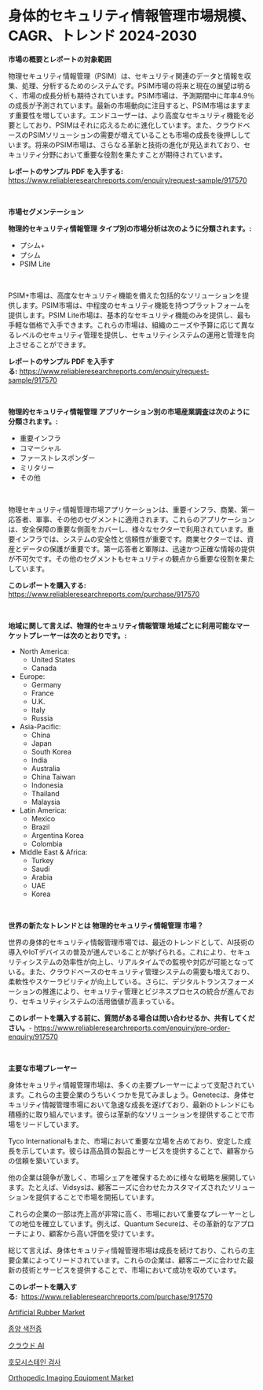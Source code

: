 <p><h1>身体的セキュリティ情報管理市場規模、CAGR、トレンド 2024-2030</h1></p><p><strong>市場の概要とレポートの対象範囲</strong></p>
<p><p>物理セキュリティ情報管理（PSIM）は、セキュリティ関連のデータと情報を収集、処理、分析するためのシステムです。PSIM市場の将来と現在の展望は明るく、市場の成長分析も期待されています。PSIM市場は、予測期間中に年率4.9％の成長が予測されています。最新の市場動向に注目すると、PSIM市場はますます重要性を増しています。エンドユーザーは、より高度なセキュリティ機能を必要としており、PSIMはそれに応えるために進化しています。また、クラウドベースのPSIMソリューションの需要が増えていることも市場の成長を後押ししています。将来のPSIM市場は、さらなる革新と技術の進化が見込まれており、セキュリティ分野において重要な役割を果たすことが期待されています。</p></p>
<p><strong>レポートのサンプル PDF を入手する:</strong> <a href="https://www.reliableresearchreports.com/enquiry/request-sample/917570">https://www.reliableresearchreports.com/enquiry/request-sample/917570</a></p>
<p>&nbsp;</p>
<p><strong>市場セグメンテーション</strong></p>
<p><strong>物理的セキュリティ情報管理 タイプ別の市場分析は次のように分類されます。:</strong></p>
<p><ul><li>プシム+</li><li>プシム</li><li>PSIM Lite</li></ul></p>
<p>&nbsp;</p>
<p><p>PSIM+市場は、高度なセキュリティ機能を備えた包括的なソリューションを提供します。PSIM市場は、中程度のセキュリティ機能を持つプラットフォームを提供します。PSIM Lite市場は、基本的なセキュリティ機能のみを提供し、最も手軽な価格で入手できます。これらの市場は、組織のニーズや予算に応じて異なるレベルのセキュリティ管理を提供し、セキュリティシステムの運用と管理を向上させることができます。</p></p>
<p><strong>レポートのサンプル PDF を入手する:</strong>&nbsp;<a href="https://www.reliableresearchreports.com/enquiry/request-sample/917570">https://www.reliableresearchreports.com/enquiry/request-sample/917570</a></p>
<p>&nbsp;</p>
<p><strong> 物理的セキュリティ情報管理 アプリケーション別の市場産業調査は次のように分類されます。:</strong></p>
<p><ul><li>重要インフラ</li><li>コマーシャル</li><li>ファーストレスポンダー</li><li>ミリタリー</li><li>その他</li></ul></p>
<p>&nbsp;</p>
<p><p>物理セキュリティ情報管理市場アプリケーションは、重要インフラ、商業、第一応答者、軍事、その他のセグメントに適用されます。これらのアプリケーションは、安全保障の重要な側面をカバーし、様々なセクターで利用されています。重要インフラでは、システムの安全性と信頼性が重要です。商業セクターでは、資産とデータの保護が重要です。第一応答者と軍隊は、迅速かつ正確な情報の提供が不可欠です。その他のセグメントもセキュリティの観点から重要な役割を果たしています。</p></p>
<p><strong>このレポートを購入する:</strong>&nbsp; <a href="https://www.reliableresearchreports.com/purchase/917570">https://www.reliableresearchreports.com/purchase/917570</a></p>
<p>&nbsp;</p>
<p><strong>地域に関して言えば、物理的セキュリティ情報管理 地域ごとに利用可能なマーケットプレーヤーは次のとおりです。:</strong></p>
<p><ul>
    <li>
        North America:
        <ul>
            <li>United States</li>
            <li>Canada</li>
        </ul>
    </li>
    <li>
        Europe:
        <ul>
            <li>Germany</li>
            <li>France</li>
            <li>U.K.</li>
            <li>Italy</li>
            <li>Russia</li>
        </ul>
    </li>
    <li>
        Asia-Pacific:
        <ul>
            <li>China</li>
            <li>Japan</li>
            <li>South Korea</li>
            <li>India</li>
            <li>Australia</li>
            <li>China Taiwan</li>
            <li>Indonesia</li>
            <li>Thailand</li>
            <li>Malaysia</li>
        </ul>
    </li>
    <li>
        Latin America:
        <ul>
            <li>Mexico</li>
            <li>Brazil</li>
            <li>Argentina Korea</li>
            <li>Colombia</li>
        </ul>
    </li>
    <li>
        Middle East & Africa:
        <ul>
            <li>Turkey</li>
            <li>Saudi</li>
            <li>Arabia</li>
            <li>UAE</li>
            <li>Korea</li>
        </ul>
    </li>
    </ul></p>
<p>&nbsp;</p>
<p><strong>世界の新たなトレンドとは 物理的セキュリティ情報管理 市場？</strong></p>
<p><p>世界の身体的セキュリティ情報管理市場では、最近のトレンドとして、AI技術の導入やIoTデバイスの普及が進んでいることが挙げられる。これにより、セキュリティシステムの効率性が向上し、リアルタイムでの監視や対応が可能となっている。また、クラウドベースのセキュリティ管理システムの需要も増えており、柔軟性やスケーラビリティが向上している。さらに、デジタルトランスフォーメーションの推進により、セキュリティ管理とビジネスプロセスの統合が進んでおり、セキュリティシステムの活用価値が高まっている。</p></p>
<p><strong>このレポートを購入する前に、質問がある場合は問い合わせるか、共有してください。</strong>- <a href="https://www.reliableresearchreports.com/enquiry/pre-order-enquiry/917570">https://www.reliableresearchreports.com/enquiry/pre-order-enquiry/917570</a></p>
<p>&nbsp;</p>
<p><strong>主要な市場プレーヤー</strong></p>
<p><p>身体セキュリティ情報管理市場は、多くの主要プレーヤーによって支配されています。これらの主要企業のうちいくつかを見てみましょう。Genetecは、身体セキュリティ情報管理市場において急速な成長を遂げており、最新のトレンドにも積極的に取り組んでいます。彼らは革新的なソリューションを提供することで市場をリードしています。</p><p>Tyco Internationalもまた、市場において重要な立場を占めており、安定した成長を示しています。彼らは高品質の製品とサービスを提供することで、顧客からの信頼を築いています。</p><p>他の企業は競争が激しく、市場シェアを確保するために様々な戦略を展開しています。たとえば、Vidsysは、顧客ニーズに合わせたカスタマイズされたソリューションを提供することで市場を開拓しています。</p><p>これらの企業の一部は売上高が非常に高く、市場において重要なプレーヤーとしての地位を確立しています。例えば、Quantum Secureは、その革新的なアプローチにより、顧客から高い評価を受けています。</p><p>総じて言えば、身体セキュリティ情報管理市場は成長を続けており、これらの主要企業によってリードされています。これらの企業は、顧客ニーズに合わせた最新の技術とサービスを提供することで、市場において成功を収めています。</p></p>
<p><strong>このレポートを購入する:</strong>&nbsp;&nbsp;<a href="https://www.reliableresearchreports.com/purchase/917570">https://www.reliableresearchreports.com/purchase/917570</a></p>
<p><p><a href="https://view.publitas.com/reportprime-1/artificial-rubber-market-dynamics-2024-2031-also-about-its-market-trends-projections-and-opportunities/">Artificial Rubber Market</a></p><p><a href="https://medium.com/@juansmith1961/%EC%A2%85%EC%96%91-%EC%83%89%EC%A0%84%EC%88%A0-%EC%8B%9C%EC%9E%A5-%EC%8B%9C%EC%9E%A5-cagr-%EC%8B%9C%EC%9E%A5-%EB%8F%99%ED%96%A5-%EB%B0%8F-%EC%84%B1%EC%9E%A5-%EC%A0%84%EB%9E%B5%EC%97%90-%EB%8C%80%ED%95%9C-%ED%86%B5%EC%B0%B0%EB%A0%A5-ecc5dfc8ec70">종양 색전증</a></p><p><a href="https://medium.com/@dashawnmoen/%E3%82%AF%E3%83%A9%E3%82%A6%E3%83%89ai%E5%B8%82%E5%A0%B4-%E7%A8%AE%E9%A1%9E-%E3%82%A2%E3%83%97%E3%83%AA%E3%82%B1%E3%83%BC%E3%82%B7%E3%83%A7%E3%83%B3-%E5%9C%B0%E7%90%86%E3%81%AB%E3%82%88%E3%82%8B%E5%8C%85%E6%8B%AC%E7%9A%84%E8%A9%95%E4%BE%A1-4425226249aa">クラウド AI</a></p><p><a href="https://medium.com/@juansmith1961/%ED%98%B8%EB%AA%A8%EC%8B%9C%EC%8A%A4%ED%85%8C%EC%9D%B8-%EA%B2%80%EC%82%AC-%EC%8B%9C%EC%9E%A5-%EB%B6%84%EC%84%9D-%EA%B7%B8%EC%9D%98-cagr-%EC%8B%9C%EC%9E%A5-%EC%84%B8%EB%B6%84%ED%99%94-%EB%B0%8F-%EA%B8%80%EB%A1%9C%EB%B2%8C-%EC%82%B0%EC%97%85-%EA%B0%9C%EC%9A%94-e32a3ffb1996">호모시스테인 검사</a></p><p><a href="https://github.com/beatblasta/Market-Research-Report-List-2/blob/main/orthopedic-imaging-equipment-market.md">Orthopedic Imaging Equipment Market</a></p></p>